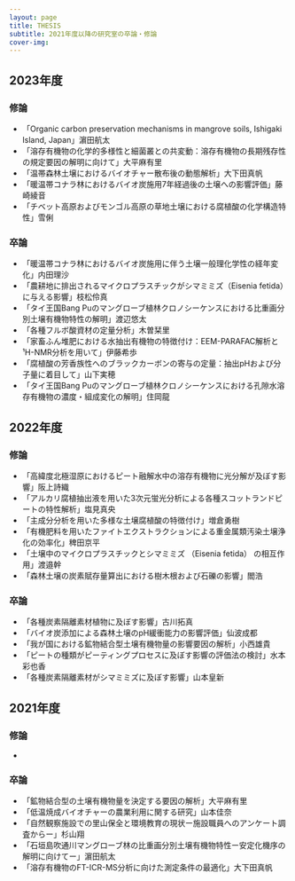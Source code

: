```yaml
---
layout: page
title: THESIS
subtitle: 2021年度以降の研究室の卒論・修論
cover-img: 
---
```

## 2023年度
### 修論
* 「Organic carbon preservation mechanisms in mangrove soils, Ishigaki Island, Japan」濵田航太
* 「溶存有機物の化学的多様性と細菌叢との共変動：溶存有機物の長期残存性の規定要因の解明に向けて」大平麻有里
* 「温帯森林土壌におけるバイオチャー散布後の動態解析」大下田真帆
* 「暖温帯コナラ林におけるバイオ炭施用7年経過後の土壌への影響評価」藤崎綾音
* 「チベット高原およびモンゴル高原の草地土壌における腐植酸の化学構造特性」雪俐
### 卒論
* 「暖温帯コナラ林におけるバイオ炭施用に伴う土壌一般理化学性の経年変化」内田理沙
* 「農耕地に排出されるマイクロプラスチックがシマミミズ（Eisenia fetida）に与える影響」枝松伶真
* 「タイ王国Bang Puのマングローブ植林クロノシーケンスにおける比重画分別土壌有機物特性の解明」渡辺悠太
* 「各種フルボ酸資材の定量分析」木曽栞里
* 「家畜ふん堆肥における水抽出有機物の特徴付け：EEM-PARAFAC解析と¹H-NMR分析を用いて」伊藤希歩
* 「腐植酸の芳香族性へのブラックカーボンの寄与の定量：抽出pHおよび分子量に着目して」山下実穂
* 「タイ王国Bang Puのマングローブ植林クロノシーケンスにおける孔隙水溶存有機物の濃度・組成変化の解明」住岡龍

## 2022年度
### 修論
* 「高緯度北極湿原におけるピート融解水中の溶存有機物に光分解が及ぼす影響」阪上詩織
* 「アルカリ腐植抽出液を用いた3次元蛍光分析による各種スコットランドピートの特性解析」塩見真央
* 「主成分分析を用いた多様な土壌腐植酸の特徴付け」増倉勇樹
* 「有機肥料を用いたファイトエクストラクションによる重金属類汚染土壌浄化の効率化」稗田京平
* 「土壌中のマイクロプラスチックとシマミミズ （Eisenia fetida） の相互作用」渡邉幹
* 「森林土壌の炭素賦存量算出における樹木根および石礫の影響」閻浩
### 卒論
* 「各種炭素隔離素材植物に及ぼす影響」古川拓真
* 「バイオ炭添加による森林土壌のpH緩衝能力の影響評価」仙波成都
* 「我が国における鉱物結合型土壌有機物量の影響要因の解析」小西雄貴
* 「ピートの種類がピーティングプロセスに及ぼす影響の評価法の検討」水本彩也香
* 「各種炭素隔離素材がシマミミズに及ぼす影響」山本皇新

## 2021年度
### 修論
* 
### 卒論
* 「鉱物結合型の土壌有機物量を決定する要因の解析」大平麻有里
* 「低温焼成バイオチャーの農業利用に関する研究」山本佳奈
* 「自然観察施設での里山保全と環境教育の現状ー施設職員へのアンケート調査からー」杉山翔
* 「石垣島吹通川マングローブ林の比重画分別土壌有機物特性ー安定化機序の解明に向けてー」濵田航太
* 「溶存有機物のFT-ICR-MS分析に向けた測定条件の最適化」大下田真帆
